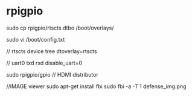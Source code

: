 # rpigpio

sudo cp rpigpio/rtscts.dtbo /boot/overlays/

sudo vi /boot/config.txt 

// rtscts device tree
dtoverlay=rtscts  

// uart0 txd rxd 
disable_uart=0 



sudo rpigpio/gpio // HDMI distributor

//IMAGE viewer
sudo apt-get install fbi
sudo fbi -a -T 1 defense_img.png
